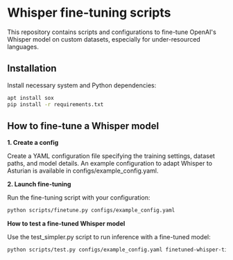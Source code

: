 # Whisper fine-tuning scripts

This repository contains scripts and configurations to fine-tune OpenAI's Whisper model on custom datasets, especially for under-resourced languages.

## Installation

Install necessary system and Python dependencies:

```bash
apt install sox
pip install -r requirements.txt
```

## How to fine-tune a Whisper model

**1. Create a config**

Create a YAML configuration file specifying the training settings, dataset paths, and model details.
An example configuration to adapt Whisper to Asturian is available in configs/example_config.yaml.

**2. Launch fine-tuning**

Run the fine-tuning script with your configuration:

```bash
python scripts/finetune.py configs/example_config.yaml
```

**How to test a fine-tuned Whisper model**

Use the test_simpler.py script to run inference with a fine-tuned model:

```bash
python scripts/test.py configs/example_config.yaml finetuned-whisper-tiny-ast results_dir --device cuda --batch_size 64
```

